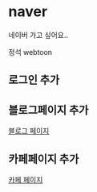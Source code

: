 # naver
네이버 가고 싶어요..



정석 
webtoon

## 로그인 추가

## 블로그페이지 추가
<a href="blog.html"> 블로그 페이지 </a>

## 카페페이지 추가
<a href="cafe.html"> 카페 페이지 </a>
